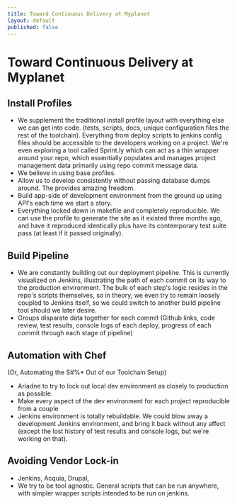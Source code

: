 ```yaml
---
title: Toward Continuous Delivery at Myplanet
layout: default
published: false
---
```


# Toward Continuous Delivery at Myplanet

## Install Profiles

- We supplement the traditional install profile layout with everything else we can get into code. (tests, scripts, docs, unique configuration files the rest of the toolchain). Everything from deploy scripts to jenkins config files should be accessible to the developers working on a project. We're even exploring a tool called Sprint.ly which can act as a thin wrapper around your repo, which essentially populates and manages project management data primarily using repo commit message data.
- We believe in using base profiles.
- Allow us to develop consistently without passing database dumps around. The provides amazing freedom.
- Build app-side of development environment from the ground up using API's each time we start a story.
- Everything locked down in makefile and completely reproducible. We can use the profile to generate the site as it existed three months ago, and have it reproduced identically plus have its contemporary test suite pass (at least if it passed originally).

## Build Pipeline

- We are constantly building out our deployment pipeline. This is currently visualized on Jenkins, illustrating the path of each commit on its way to the production environment. The bulk of each step's logic resides in the repo's scripts themselves, so in theory, we even try to remain loosely coupled to Jenkins itself, so we could switch to another build pipeline tool should we later desire.
- Groups disparate data together for each commit (Github links, code review, test results, console logs of each deploy, progress of each commit through each stage of pipeline)

## Automation with Chef
(Or, Automating the S#%* Out of our Toolchain Setup)

- Ariadne to try to lock out local dev environment as closely to production as possible.
- Make every aspect of the dev environment for each project reproducible from a couple
- Jenkins environment is totally rebuildable. We could blow away a development Jenkins environment, and bring it back without any affect (except the lost history of test results and console logs, but we're working on that).

## Avoiding Vendor Lock-in

- Jenkins, Acquia, Drupal,
- We try to be tool agnostic. General scripts that can be run anywhere, with simpler wrapper scripts intended to be run on jenkins.